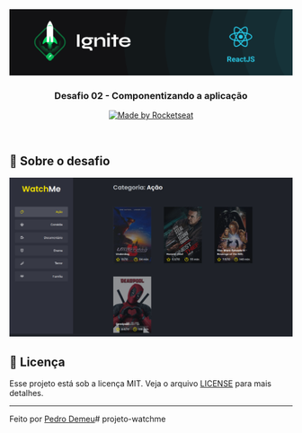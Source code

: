 <img src=".github/ignite.png" alt="Ignite" >

<h3 align="center">
  Desafio 02 - Componentizando a aplicação
</h3>

<p align="center">
  <a href="https://rocketseat.com.br">
    <img alt="Made by Rocketseat" src="https://img.shields.io/badge/made%20by-Rocketseat-%2306b656?style=flat-square">
  </a>
</p>

<br>

## :rocket: Sobre o desafio

<p align="center">
  <img src=".github/watchme.png" alt="WatchMe">
</p>


## :memo: Licença

Esse projeto está sob a licença MIT. Veja o arquivo [LICENSE](/LICENSE) para mais detalhes.

---

Feito por [Pedro Demeu](https://github.com/pedro-demeu)#   p r o j e t o - w a t c h m e 
 
 